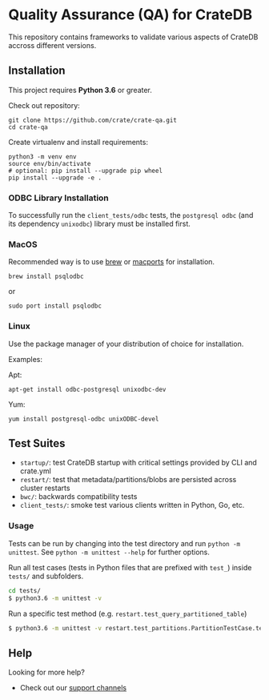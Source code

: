 # Quality Assurance (QA) for CrateDB

This repository contains frameworks to validate various aspects of CrateDB
accross different versions.

## Installation

This project requires **Python 3.6** or greater.

Check out repository:

```
git clone https://github.com/crate/crate-qa.git
cd crate-qa
```

Create virtualenv and install requirements:

```
python3 -m venv env
source env/bin/activate
# optional: pip install --upgrade pip wheel
pip install --upgrade -e .
```

### ODBC Library Installation

To successfully run the `client_tests/odbc` tests, the `postgresql odbc` (and its dependency `unixodbc`)
library must be installed first.

### MacOS

Recommended way is to use [brew] or [macports] for installation.

`brew install psqlodbc`

or

`sudo port install psqlodbc`

### Linux

Use the package manager of your distribution of choice for installation.

Examples:

Apt:

`apt-get install odbc-postgresql unixodbc-dev`

Yum:

`yum install postgresql-odbc unixODBC-devel`


## Test Suites

* `startup/`: test CrateDB startup with critical settings provided by CLI and crate.yml
* `restart/`: test that metadata/partitions/blobs are persisted across cluster restarts
* `bwc/`: backwards compatibility tests
* `client_tests/`: smoke test various clients written in Python, Go, etc.

### Usage

Tests can be run by changing into the test directory and run `python -m
unittest`. See `python -m unittest --help` for further options.

Run all test cases (tests in Python files that are prefixed with `test_`)
inside `tests/` and subfolders.

```bash
cd tests/
$ python3.6 -m unittest -v
```

Run a specific test method (e.g. `restart.test_query_partitioned_table`)

```bash
$ python3.6 -m unittest -v restart.test_partitions.PartitionTestCase.test_query_partitioned_table
```

## Help

Looking for more help?

- Check out our [support channels]

[brew]: https://brew.sh/
[macports]: https://www.macports.org/
[support channels]: https://crate.io/support/

